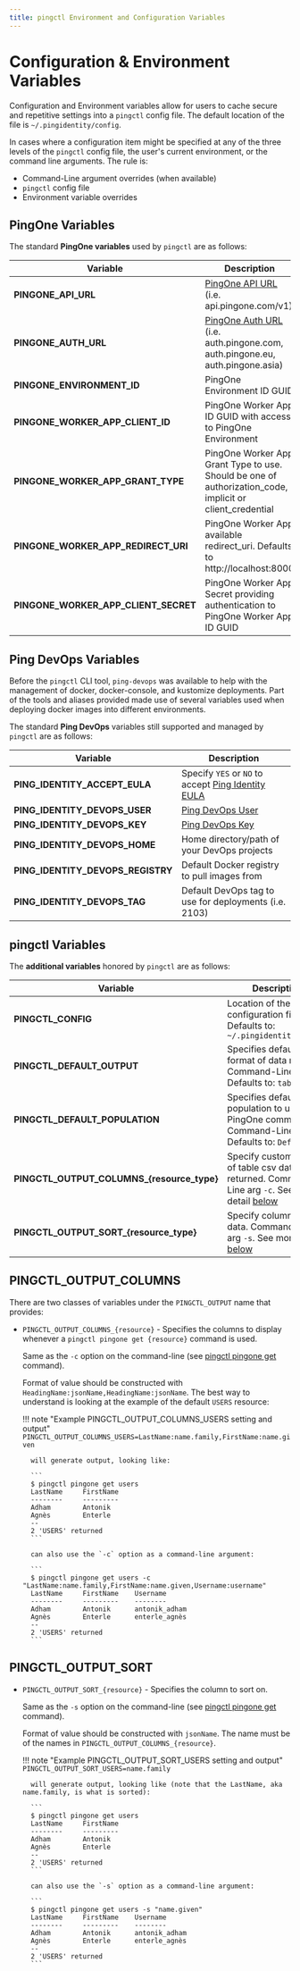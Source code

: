 ```yaml
---
title: pingctl Environment and Configuration Variables
---
```


# Configuration & Environment Variables

Configuration and Environment variables allow for users to cache secure and repetitive settings into
a `pingctl` config file.  The default location of the file is `~/.pingidentity/config`.

In cases where a configuration item might be specified at any of the three levels of the
`pingctl` config file, the user's current environment, or the command line arguments.  The rule is:

* Command-Line argument overrides (when available)
* `pingctl` config file
* Environment variable overrides

## PingOne Variables

The standard **PingOne variables** used by `pingctl` are as follows:

| Variable                             | Description                                                                                                                                         |
| ------------------------------------ | --------------------------------------------------------------------------------------------------------------------------------------------------- |
| **PINGONE_API_URL**                  | [PingOne API URL](https://apidocs.pingidentity.com/pingone/platform/v1/api/#get-read-external-authentication-status) (i.e. api.pingone.com/v1)      |
| **PINGONE_AUTH_URL**                 | [PingOne Auth URL](https://apidocs.pingidentity.com/pingone/platform/v1/api/#changelog) (i.e. auth.pingone.com, auth.pingone.eu, auth.pingone.asia) |
| **PINGONE_ENVIRONMENT_ID**           | PingOne Environment ID GUID                                                                                                                         |
| **PINGONE_WORKER_APP_CLIENT_ID**     | PingOne Worker App ID GUID with access to PingOne Environment                                                                                       |
| **PINGONE_WORKER_APP_GRANT_TYPE**    | PingOne Worker App Grant Type to use.  Should be one of authorization_code, implicit or client_credential                                           |
| **PINGONE_WORKER_APP_REDIRECT_URI**  | PingOne Worker App available redirect_uri.  Defaults to http://localhost:8000                                                                       |
| **PINGONE_WORKER_APP_CLIENT_SECRET** | PingOne Worker App Secret providing authentication to PingOne Worker App ID GUID                                                                    |

## Ping DevOps Variables

Before the `pingctl` CLI tool, `ping-devops`
was available to help with the management of docker, docker-console, and kustomize
deployments.  Part of the tools and aliases provided made use of several variables
used when deploying docker images into different environments.

The standard **Ping DevOps** variables still supported and managed by `pingctl` are as follows:

| Variable                          | Description                                                                                                             |
| --------------------------------- | ----------------------------------------------------------------------------------------------------------------------- |
| **PING_IDENTITY_ACCEPT_EULA**     | Specify `YES` or `NO` to accept [Ping Identity EULA](https://www.pingidentity.com/en/legal/subscription-agreement.html) |
| **PING_IDENTITY_DEVOPS_USER**     | [Ping DevOps User](https://devops.pingidentity.com/get-started/devopsRegistration/)                                     |
| **PING_IDENTITY_DEVOPS_KEY**      | [Ping DevOps Key](https://devops.pingidentity.com/get-started/devopsRegistration/)                                      |
| **PING_IDENTITY_DEVOPS_HOME**     | Home directory/path of your DevOps projects                                                                             |
| **PING_IDENTITY_DEVOPS_REGISTRY** | Default Docker registry to pull images from                                                                             |
| **PING_IDENTITY_DEVOPS_TAG**      | Default DevOps tag to use for deployments (i.e. 2103)                                                                   |

## pingctl Variables

The **additional variables** honored by `pingctl` are as follows:

| Variable                                   | Description                                                                                                                       |
| ------------------------------------------ | --------------------------------------------------------------------------------------------------------------------------------- |
| **PINGCTL_CONFIG**                         | Location of the `pingctl` configuration file. Defaults to: `~/.pingidentity/config`                                               |
| **PINGCTL_DEFAULT_OUTPUT**                 | Specifies default format of data returned. Command-Line arg `-o`. Defaults to: `table`                                            |
| **PINGCTL_DEFAULT_POPULATION**             | Specifies default population to use for PingOne commands. Command-Line arg `-p`. Defaults to: `Default`                           |
| **PINGCTL_OUTPUT_COLUMNS_{resource_type}** | Specify custom format of table csv data to be returned.   Command-Line arg `-c`. See more detail [below](#pingctl_output_columns) |
| **PINGCTL_OUTPUT_SORT_{resource_type}**    | Specify column to sort data.   Command-Line arg `-s`. See more detail [below](#pingctl_output_sort)                               |

## PINGCTL_OUTPUT_COLUMNS

There are two classes of variables under the `PINGCTL_OUTPUT` name that provides:

* `PINGCTL_OUTPUT_COLUMNS_{resource}` - Specifies the columns to display whenever a `pingctl pingone get {resource}` command is used.

    Same as the `-c` option on the command-line (see [pingctl pingone get](../tools/commands/pingone.md) command).

    Format of value should be constructed with `HeadingName:jsonName,HeadingName:jsonName`.  The best way to understand is
    looking at the example of the default `USERS` resource:

    !!! note "Example PINGCTL_OUTPUT_COLUMNS_USERS setting and output"
        ```
        PINGCTL_OUTPUT_COLUMNS_USERS=LastName:name.family,FirstName:name.given
        ```

        will generate output, looking like:

        ```
        $ pingctl pingone get users
        LastName     FirstName
        --------     ---------
        Adham        Antonik
        Agnès        Enterle
        --
        2 'USERS' returned
        ```

        can also use the `-c` option as a command-line argument:

        ```
        $ pingctl pingone get users -c "LastName:name.family,FirstName:name.given,Username:username"
        LastName     FirstName    Username
        --------     ---------    --------
        Adham        Antonik      antonik_adham
        Agnès        Enterle      enterle_agnès
        --
        2 'USERS' returned
        ```

## PINGCTL_OUTPUT_SORT

* `PINGCTL_OUTPUT_SORT_{resource}` - Specifies the column to sort on.

    Same as the `-s` option on the command-line (see [pingctl pingone get](../tools/commands/pingone.md) command).

    Format of value should be constructed with `jsonName`.  The name must be of the names in `PINGCTL_OUTPUT_COLUMNS_{resource}`.

    !!! note "Example PINGCTL_OUTPUT_SORT_USERS setting and output"
        ```
        PINGCTL_OUTPUT_SORT_USERS=name.family
        ```

        will generate output, looking like (note that the LastName, aka name.family, is what is sorted):

        ```
        $ pingctl pingone get users
        LastName     FirstName
        --------     ---------
        Adham        Antonik
        Agnès        Enterle
        --
        2 'USERS' returned
        ```

        can also use the `-s` option as a command-line argument:

        ```
        $ pingctl pingone get users -s "name.given"
        LastName     FirstName    Username
        --------     ---------    --------
        Adham        Antonik      antonik_adham
        Agnès        Enterle      enterle_agnès
        --
        2 'USERS' returned
        ```